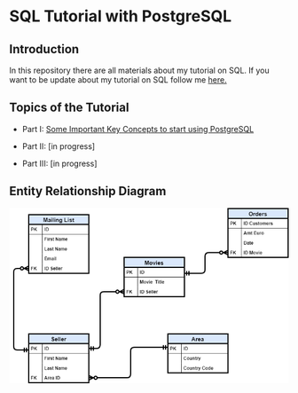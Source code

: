 # SQL Tutorial with PostgreSQL

## Introduction
In this repository there are all materials about my tutorial on SQL.
If you want to be update about my tutorial on SQL follow me [here.](https://towardsdatascience.com/tagged/Sql%20Tutorial)

## Topics of the Tutorial

- Part I: [Some Important Key Concepts to start using PostgreSQL](https://towardsdatascience.com/some-important-key-concepts-to-start-using-postgresql-c6de63ab683f?source=friends_link&sk=1eea89c8bf31a5696c975364013e21af)

- Part II: [in progress]

- Part III: [in progress]

## Entity Relationship Diagram

![alt text](ERD_project.png "ERD Tutorial")
